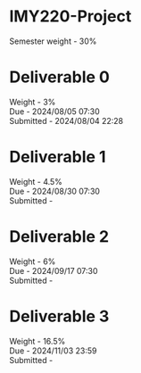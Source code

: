 # IMY220-Project
Semester weight - 30%
# Deliverable 0
Weight - 3%<br/>
Due - 2024/08/05 07:30<br/>
Submitted - 2024/08/04 22:28
# Deliverable 1
Weight - 4.5%<br/>
Due - 2024/08/30 07:30<br/>
Submitted -
# Deliverable 2
Weight - 6%<br/>
Due - 2024/09/17 07:30<br/>
Submitted - 
# Deliverable 3
Weight - 16.5%<br/>
Due - 2024/11/03 23:59<br/>
Submitted - 